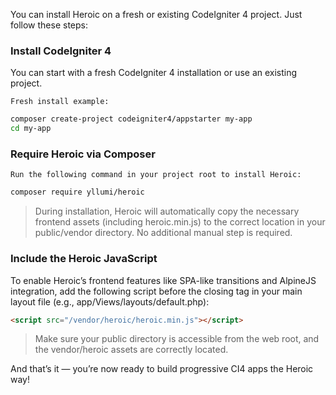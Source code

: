You can install Heroic on a fresh or existing CodeIgniter 4 project. Just follow these steps:

### Install CodeIgniter 4
You can start with a fresh CodeIgniter 4 installation or use an existing project.

    Fresh install example:

```bash
composer create-project codeigniter4/appstarter my-app
cd my-app
```

### Require Heroic via Composer
    Run the following command in your project root to install Heroic:

```bash
composer require yllumi/heroic
```

> During installation, Heroic will automatically copy the necessary frontend assets (including heroic.min.js) to the correct location in your public/vendor directory. No additional manual step is required.

### Include the Heroic JavaScript

To enable Heroic’s frontend features like SPA-like transitions and AlpineJS integration, add the following script before the closing </body> tag in your main layout file (e.g., app/Views/layouts/default.php):

```html
<script src="/vendor/heroic/heroic.min.js"></script>
```

> Make sure your public directory is accessible from the web root, and the vendor/heroic assets are correctly located.

And that’s it — you’re now ready to build progressive CI4 apps the Heroic way!

